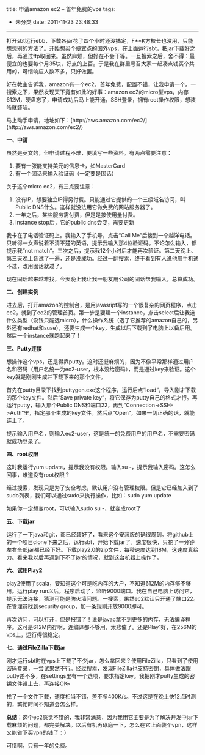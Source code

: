 title: 申请amazon ec2 – 首年免费的vps
tags:
  - 未分类
date: 2011-11-23 23:48:33
---

打开sbt运行ebb，下载各jar花了四个小时还没搞定，F**K方校长也没用，只能想想别的方法了。开始想买个便宜点的国外vps，在上面运行sbt，把jar下载好之后，再通过ftp取回来。虽然麻烦，但好在不会干等。一旦搜索之后，舍不得：最便宜的也要每个月35块，好点的上百。于是我在群里号召大家一起凑点钱买个共用的，可惜响应人数不多，只好做罢。

好在教主告诉我，amazon有一个ec2，首年免费，配置不错，让我申请一个。一搜索之下，果然发现天下竟有如此的好事：amazon ec2的micro型vps，内存612M，硬盘忘了，申请成功后马上能开通，SSH登录，拥有root操作权限，想装啥就装啥。

<span id="more-586"></span>
<p>马上动手申请，地址如下：[http://aws.amazon.com/ec2/](http://aws.amazon.com/ec2/)

**一、申请**

虽然是英文的，但申请过程不难，要填写一些资料。有两点需要注意：

1.  要有一张能支持美元的信息卡，如MasterCard
2.  有一个固话来输入验证码（一定要是固话）

关于这个micro ec2，有三点要注意：

1.  没有IP，想要独立IP得另付费。只能通过它提供的一个三级域名访问，叫Public DNS什么。这样就没法用它做免费的网站服务器了。
2.  一年之后，某些服务需付费，但是是按使用量付费。
3.  instance stop后，它的public dns会变，需要更新

我卡在了电话验证码上。我输入了手机号，点击“Call Me”后接到一个越洋电话。只听得一女声说着不清不楚的英语，提示我输入那4位验证码。不论怎么输入，都提示我“not match“。三次之后，提示我12个小时后才能再次验证。第二天晚上、第三天晚上各试了一遍，还是没成功。经过一翻搜索，终于看到有人说他用手机通不过，改用固话就过了。

现在固话越来越难找，今天晚上我让我一朋友用公司的固话帮我输入，总算成功。

**二、创建实例**

进去后，打开amazon的控制台，是用javasript写的一个很复杂的网页程序，点击ec2，就到了ec2的管理首页。第一步是要建一个instance，点击select后让我选什么类型（没钱只能选micro），什么操作系统（选了它推荐的amazon自己的，另外还有redhat和suse），还要生成一个key，生成以后下载到了电脑上以备后用。然后一个instance就跑起来了！

**三、Putty连接**

想操作这个vps，还是得靠putty。这时还挺麻烦的，因为不像平常那样通过用户名和密码（用户名统一为ec2-user，根本没给密码），而是通过key来验证。这个key就是刚刚生成并下载下来的那个文件。

首先在putty目录下找到puttygen.exe这个程序，运行后点“load“，导入刚才下载的那个key文件。然后“Save private key“，将它保存为putty自己的格式才行。再运行putty，输入那个Public DNS和端口22，再到“Connection->SSH->Auth“里，指定那个生成的key文件。然后点“Open“，如果一切正确的话，就能连上了。

提示输入用户名，则输入ec2-user，这是统一的免费用户的用户名，不需要密码就成功登录了。

**四、root权限**

这时我运行yum update，提示我没有权限。输入su -，提示我输入密码。这怎么回事，难道没有root权限？

经过搜索，发现只是为了安全考虑，默认用户没有管理权限。但是它已经加入到了sudo列表，我们可以通过sudo来执行操作，比如：sudo yum update

如果你一定想变root，可以输入sudo su -，就变成root了

**五、下载jar**

运行了一下java和git，都已经装好了，看来这个安装版的确很周到。将github上的一个项目clone下来之后，运行sbt，开始下载jar了。速度很快，只花了一分钟左右全部jar都已经下好。下载play2.0的zip文件，每秒速度达到18M，这速度真给力。看来我以后再遇到下不了jar的情况，就到这台机器上操作了。

**六、试用Play2**

play2使用了scala，要知道这个可是吃内存的大户，不知道612M的内存够不够用。运行play run以后，程序启动了，监听9000端口。我在自己电脑上访问它，提示无法连接，猜测可能是防火墙问题。一搜索，果然ec2默认只开通了端口22。在管理员找到security group，加一条规则开放9000即可。

再次访问，可以打开，但是报错了！说是javac拿不到更多的内存，无法编译程序。这可是612M内存啊，连编译都不够用，太悲催了。还是Play1好，在256M的vps上，运行得很稳定。

**七、通过FileZilla下载jar**

刚才运行sbt时在vps上下载了不少jar，怎么拿回来？使用FileZilla，只看到了使用密码登录，一尝试果然不行。经过搜索，发现FileZilla也支持密钥，具体做法跟putty差不多，在settings里有一个选项，要求指定key。我把刚才putty生成的密钥文件设上去，再连接OK~

找了一个文件下载，速度相当不错，差不多400K/s。不过这是在晚上快12点时测的，繁忙时间不知道会怎么样。

**总结**：这个ec2感觉不错的，我非常满意，因为我用它主要是为了解决开发中jar下载麻烦的问题，都完美解决。以后有机再琢磨一下，怎么在它上面装个vpn，这样又能省下买vpn的钱了：）

可惜啊，只有一年的免费。